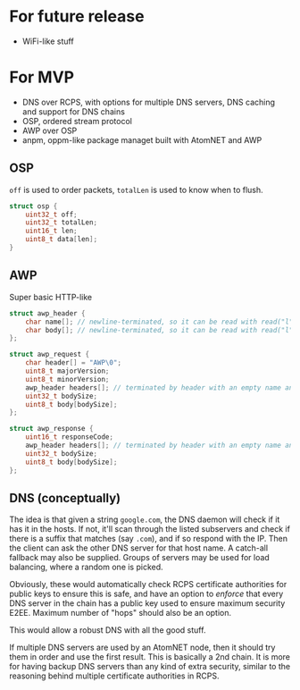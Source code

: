# For future release

- WiFi-like stuff

# For MVP

- DNS over RCPS, with options for multiple DNS servers, DNS caching and support for DNS chains
- OSP, ordered stream protocol
- AWP over OSP
- anpm, oppm-like package managet built with AtomNET and AWP

## OSP

`off` is used to order packets, `totalLen` is used to know when to flush.

```c
struct osp {
    uint32_t off;
    uint32_t totalLen;
    uint16_t len;
    uint8_t data[len];
}
```

## AWP

Super basic HTTP-like

```c
struct awp_header {
    char name[]; // newline-terminated, so it can be read with read("l")
    char body[]; // newline-terminated, so it can be read with read("l")
};

struct awp_request {
    char header[] = "AWP\0";
    uint8_t majorVersion;
    uint8_t minorVersion;
    awp_header headers[]; // terminated by header with an empty name and body
    uint32_t bodySize;
    uint8_t body[bodySize];
};

struct awp_response {
    uint16_t responseCode;
    awp_header headers[]; // terminated by header with an empty name and body
    uint32_t bodySize;
    uint8_t body[bodySize];
};
```

## DNS (conceptually)

The idea is that given a string `google.com`, the DNS daemon will check if it has it in the hosts. If not, it'll scan through the listed subservers and
check if there is a suffix that matches (say `.com`), and if so respond with the IP. Then the client can ask the other DNS server for that host name.
A catch-all fallback may also be supplied. Groups of servers may be used for load balancing, where a random one is picked.

Obviously, these would automatically check RCPS certificate authorities for public keys to ensure this is safe, and have an option to *enforce* that every
DNS server in the chain has a public key used to ensure maximum security E2EE. Maximum number of "hops" should also be an option.

This would allow a robust DNS with all the good stuff.

If multiple DNS servers are used by an AtomNET node, then it should try them in order and use the first result. This is basically a 2nd chain.
It is more for having backup DNS servers than any kind of extra security, similar to the reasoning behind multiple certificate authorities in RCPS.
